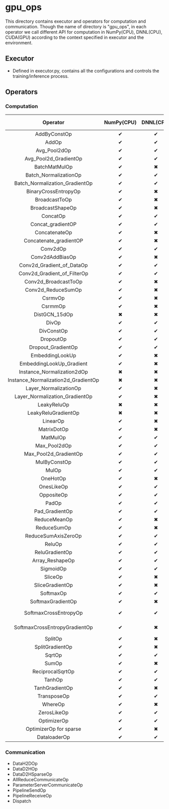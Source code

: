 # gpu_ops
This directory contains executor and operators for computation and communication. Though the name of directory is "gpu_ops", in each operator we call different API for computation in NumPy(CPU), DNNL(CPU), CUDA(GPU) according to the context specified in executor and the environment.

## Executor
* Defined in executor.py, contains all the configurations and controls the training/inference process.

## Operators
### Computation
| Operator | NumPy(CPU) | DNNL(CPU) | CUDA(GPU) | CUDA Backend |
| :----: | :----: | :----: | :----: | :----: |
| AddByConstOp | ✔ | ✔ | ✔ | / |
| AddOp | ✔ | ✔ | ✔ | / |
| Avg_Pool2dOp | ✔ | ✔ | ✔ | CuDNN |
| Avg_Pool2d_GradientOp | ✔ | ✔ | ✔ | CuDNN |
| BatchMatMulOp | ✔ | ✖ | ✔ | CuBLAS |
| Batch_NormalizationOp | ✔ | ✔ | ✔ | CuDNN |
| Batch_Normalization_GradientOp | ✔ | ✔ | ✔ | CuDNN |
| BinaryCrossEntropyOp | ✔ | ✖ | ✔ | / |
| BroadcastToOp | ✔ | ✖ | ✔ | / |
| BroadcastShapeOp | ✔ | ✖ | ✔ | / |
| ConcatOp | ✔ | ✔ | ✔ | / |
| Concat_gradientOP | ✔ | ✔ | ✔ | / |
| ConcatenateOp | ✔ | ✖ | ✔ | / |
| Concatenate_gradientOP | ✔ | ✖ | ✔ | / |
| Conv2dOp | ✔ | ✔ | ✔ | CuDNN |
| Conv2dAddBiasOp | ✔ | ✖ | ✔ | CuDNN |
| Conv2d_Gradient_of_DataOp | ✔ | ✔ | ✔ | CuDNN |
| Conv2d_Gradient_of_FilterOp | ✔ | ✔ | ✔ | CuDNN |
| Conv2d_BroadcastToOp | ✔ | ✖ | ✔ | / |
| Conv2d_ReduceSumOp | ✔ | ✖ | ✔ | / |
| CsrmvOp | ✔ | ✖ | ✔ | / |
| CsrmmOp | ✔ | ✖ | ✔ | / |
| DistGCN_15dOp | ✖ | ✖ | ✔ | / |
| DivOp | ✔ | ✔ | ✔ | / |
| DivConstOp | ✔ | ✔ | ✔ | / |
| DropoutOp | ✔ | ✔ | ✔ | CuRAND |
| Dropout_GradientOp | ✔ | ✔ | ✔ | CuRAND |
| EmbeddingLookUp | ✔ | ✖ | ✔ | / |
| EmbeddingLookUp_Gradient | ✔ | ✖ | ✔ | / |
| Instance_Normalization2dOp | ✖ | ✖ | ✔ | CuDNN |
| Instance_Normalization2d_GradientOp | ✖ | ✖ | ✔ | CuDNN |
| Layer_NormalizationOp | ✔ | ✖ | ✔ | CuDNN |
| Layer_Normalization_GradientOp | ✔ | ✖ | ✔ | CuDNN |
| LeakyReluOp | ✖ | ✖ | ✔ | / |
| LeakyReluGradientOp | ✖ | ✖ | ✔ | / |
| LinearOp | ✔ | ✖ | ✔ | CuBLAS |
| MatrixDotOp | ✔ | ✖ | ✔ | / |
| MatMulOp | ✔ | ✔ | ✔ | CuBLAS |
| Max_Pool2dOp | ✔ | ✔ | ✔ | CuDNN |
| Max_Pool2d_GradientOp | ✔ | ✔ | ✔ | CuDNN |
| MulByConstOp | ✔ | ✔ | ✔ | / |
| MulOp | ✔ | ✔ | ✔ | / |
| OneHotOp | ✔ | ✖ | ✔ | / |
| OnesLikeOp | ✔ | ✔ | ✔ | / |
| OppositeOp | ✔ | ✔ | ✔ | / |
| PadOp | ✔ | ✔ | ✔ | / |
| Pad_GradientOp | ✔ | ✔ | ✔ | / |
| ReduceMeanOp | ✔ | ✖ | ✔ | CuDNN |
| ReduceSumOp | ✔ | ✖ | ✔ | CuDNN |
| ReduceSumAxisZeroOp | ✔ | ✔ | ✔ | / |
| ReluOp | ✔ | ✔ | ✔ | / |
| ReluGradientOp | ✔ | ✔ | ✔ | / |
| Array_ReshapeOp | ✔ | ✔ | ✔ | / |
| SigmoidOp | ✔ | ✔ | ✔ | / |
| SliceOp | ✔ | ✖ | ✔ | / |
| SliceGradientOp | ✔ | ✖ | ✔ | / |
| SoftmaxOp | ✔ | ✔ | ✔ | CuDNN |
| SoftmaxGradientOp | ✔ | ✖ | ✔ | CuDNN |
| SoftmaxCrossEntropyOp | ✔ | ✔ | ✔ | CuDNN (Optional) |
| SoftmaxCrossEntropyGradientOp | ✔ | ✖ | ✔ | CuDNN (Optional) |
| SplitOp | ✔ | ✖ | ✔ | / |
| SplitGradientOp | ✔ | ✖ | ✔ | / |
| SqrtOp | ✔ | ✔ | ✔ | / |
| SumOp | ✔ | ✖ | ✔ | / |
| ReciprocalSqrtOp | ✔ | ✔ | ✔ | / |
| TanhOp | ✔ | ✔ | ✔ | / |
| TanhGradientOp | ✔ | ✖ | ✔ | / |
| TransposeOp | ✔ | ✔ | ✔ | / |
| WhereOp | ✔ | ✖ | ✔ | / |
| ZerosLikeOp | ✔ | ✔ | ✔ | / |
| OptimizerOp | ✔ | ✔ | ✔ | / |
| OptimizerOp for sparse | ✔ | ✖ | ✔ | / |
| DataloaderOp | ✔ | ✔ | / | / |

### Communication
* DataH2DOp
* DataD2HOp
* DataD2HSparseOp
* AllReduceCommunicateOp
* ParameterServerCommunicateOp
* PipelineSendOp
* PipelineReceiveOp
* Dispatch
